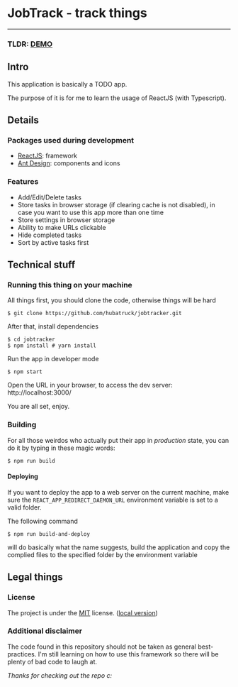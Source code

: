 # JobTrack - track things

---

### TLDR: [DEMO](https://hubatruck.github.io/jobtracker/)

## Intro

This application is basically a TODO app.

The purpose of it is for me to learn the usage of ReactJS (with Typescript).

## Details

### Packages used during development

- [ReactJS](https://reactjs.org/): framework
- [Ant Design](https://ant.design/): components and icons

### Features

- Add/Edit/Delete tasks
- Store tasks in browser storage (if clearing cache is not disabled), in case you want to use this app more than one time
- Store settings in browser storage
- Ability to make URLs clickable
- Hide completed tasks
- Sort by active tasks first

## Technical stuff

### Running this thing on your machine

All things first, you should clone the code, otherwise things will be hard

```shell
$ git clone https://github.com/hubatruck/jobtracker.git
```

After that, install dependencies
```shell
$ cd jobtracker
$ npm install # yarn install
```

Run the app in developer mode

```shell
$ npm start
```

Open the URL in your browser, to access the dev server: http://localhost:3000/

You are all set, enjoy.

### Building

For all those weirdos who actually put their app in *production* state, you can do it by typing in these magic words:

```shell
$ npm run build
```

#### Deploying

If you want to deploy the app to a web server on the current machine, make sure the `REACT_APP_REDIRECT_DAEMON_URL`
environment variable is set to a valid folder.

The following command 

```shell
$ npm run build-and-deploy
```

will do basically what the name suggests, build the application and copy the complied files to the specified folder by
the environment variable

## Legal things

### License

The project is under the [MIT](https://mit-license.org/) license. ([local version](LICENSE.md))

### Additional disclaimer

The code found in this repository should not be taken as general best-practices. I'm still learning on how to use this
framework so there will be plenty of bad code to laugh at.


*Thanks for checking out the repo c:*
